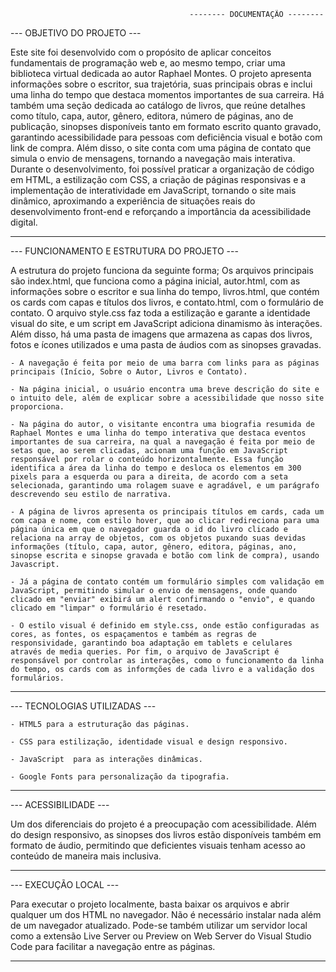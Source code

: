                                             -------- DOCUMENTAÇÃO --------
                                            
--- OBJETIVO DO PROJETO ---

Este site foi desenvolvido com o propósito de aplicar conceitos fundamentais de programação web e, ao mesmo tempo, criar uma biblioteca virtual dedicada ao autor Raphael Montes. O projeto apresenta informações sobre o escritor, sua trajetória, suas principais obras e inclui uma linha do tempo que destaca momentos importantes de sua carreira. Há também uma seção dedicada ao catálogo de livros, que reúne detalhes como título, capa, autor, gênero, editora, número de páginas, ano de publicação, sinopses disponíveis tanto em formato escrito quanto gravado, garantindo acessibilidade para pessoas com deficiência visual e botão com link de compra. Além disso, o site conta com uma página de contato que simula o envio de mensagens, tornando a navegação mais interativa. Durante o desenvolvimento, foi possível praticar a organização de código em HTML, a estilização com CSS, a criação de páginas responsivas e a implementação de interatividade em JavaScript, tornando o site mais dinâmico, aproximando a experiência de situações reais do desenvolvimento front-end e reforçando a importância da acessibilidade digital.

--------------------------------------------------------------------------------------------------------------------------


--- FUNCIONAMENTO E ESTRUTURA DO PROJETO ---

A estrutura do projeto funciona da seguinte forma;
Os arquivos principais são index.html, que funciona como a página inicial, autor.html, com as informações sobre o escritor e sua linha do tempo, livros.html, que contém os cards com capas e títulos dos livros, e contato.html, com o formulário de contato. O arquivo style.css faz toda a estilização e garante a identidade visual do site, e um script em JavaScript adiciona dinamismo às interações. Além disso, há uma pasta de imagens que armazena as capas dos livros, fotos e ícones utilizados e uma pasta de áudios com as sinopses gravadas.


    - A navegação é feita por meio de uma barra com links para as páginas principais (Início, Sobre o Autor, Livros e Contato). 
 
    - Na página inicial, o usuário encontra uma breve descrição do site e o intuito dele, além de explicar sobre a acessibilidade que nosso site proporciona. 
 
    - Na página do autor, o visitante encontra uma biografia resumida de Raphael Montes e uma linha do tempo interativa que destaca eventos importantes de sua carreira, na qual a navegação é feita por meio de setas que, ao serem clicadas, acionam uma função em JavaScript responsável por rolar o conteúdo horizontalmente. Essa função identifica a área da linha do tempo e desloca os elementos em 300 pixels para a esquerda ou para a direita, de acordo com a seta selecionada, garantindo uma rolagem suave e agradável, e um parágrafo descrevendo seu estilo de narrativa.
 
    - A página de livros apresenta os principais títulos em cards, cada um com capa e nome, com estilo hover, que ao clicar redireciona para uma página única em que o navegador guarda o id do livro clicado e relaciona na array de objetos, com os objetos puxando suas devidas informações (título, capa, autor, gênero, editora, páginas, ano, sinopse escrita e sinopse gravada e botão com link de compra), usando Javascript.
 
    - Já a página de contato contém um formulário simples com validação em JavaScript, permitindo simular o envio de mensagens, onde quando clicado em "enviar" exibirá um alert confirmando o "envio", e quando clicado em "limpar" o formulário é resetado.

    - O estilo visual é definido em style.css, onde estão configuradas as cores, as fontes, os espaçamentos e também as regras de responsividade, garantindo boa adaptação em tablets e celulares através de media queries. Por fim, o arquivo de JavaScript é responsável por controlar as interações, como o funcionamento da linha do tempo, os cards com as informções de cada livro e a validação dos formulários.

--------------------------------------------------------------------------------------------------------------------------


--- TECNOLOGIAS UTILIZADAS ---

    - HTML5 para a estruturação das páginas.

    - CSS para estilização, identidade visual e design responsivo.

    - JavaScript  para as interações dinâmicas.

    - Google Fonts para personalização da tipografia.



--------------------------------------------------------------------------------------------------------------------------


--- ACESSIBILIDADE ---

Um dos diferenciais do projeto é a preocupação com acessibilidade. Além do design responsivo, as sinopses dos livros estão disponíveis também em formato de áudio, permitindo que deficientes visuais tenham acesso ao conteúdo de maneira mais inclusiva.


--------------------------------------------------------------------------------------------------------------------------



--- EXECUÇÃO LOCAL ---

Para executar o projeto localmente, basta baixar os arquivos e abrir qualquer um dos HTML no navegador. Não é necessário instalar nada além de um navegador atualizado. Pode-se também utilizar um servidor local como a extensão Live Server ou Preview on Web Server do Visual Studio Code para facilitar a navegação entre as páginas.


--------------------------------------------------------------------------------------------------------------------------
